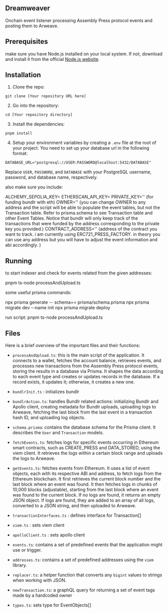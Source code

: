 ## Dreamweaver

Onchain event listener processing Assembly Press protocol events and posting them to Arweave.

## Prerequisites 

make sure you have Node.js installed on your local system. If not, download and install it from the official [Node.js website](https://nodejs.org/en/download/).

## Installation

1. Clone the repo:
```
git clone [Your repository URL here]
```
2. Go into the repository:
```
cd [Your repository directory]
```
3. Install the dependencies:
```
pnpm install
```
4. Setup your environment variables by creating a `.env` file at the root of your project. You need to set up your database url in the following format:
```
DATABASE_URL="postgresql://USER:PASSWORD@localhost:5432/DATABASE"
```
Replace `USER`, `PASSWORD`, and `DATABASE` with your PostgreSQL username, password, and database name, respectively.

also make sure you include:

ALCHEMY_SEPOLIA_KEY=
ETHERSCAN_API_KEY=
PRIVATE_KEY='' (for funding bundlr with eth)
OWNER='' (you can change OWNER to any address and the script will be able to populate the event tables, but not the Transaction table. Refer to prisma.schema to see Transaction table and other Event Tables. Notice that bundlr will only keep track of the transactions that were funded by the address corresponding to the private key you provided.)
CONTRACT_ADDRESS='' (address of the contract you want to track. i am currently using ERC721_PRESS_FACTORY. in theory you can use any address but you will have to adjust the event information and abi accordingly. )

## Running

to start indexer and check for events related from the given addresses:

pnpm ts-node processAndUpload.ts

some useful prisma commands:

npx prisma generate -- schema== prisma/schema.prisma
npx prisma migrate dev --name init
npx prisma migrate deploy

run script: 
pnpm ts-node processAndUpload.ts


## Files

Here is a brief overview of the important files and their functions:

- `processAndUpload.ts`: this is the main script of the application. It connects to a wallet, fetches the account balance, retrieves events, and processes new transactions from the Assembly Press protocol events, storing the results in a database via Prisma. It shapes the data according to each event type and creates or updates records in the database. If a record exists, it updates it; otherwise, it creates a new one.

- `bundlrInit.ts` : initializes bundlr 

- `bundlrAction.ts`:  handles Bundlr related actions: initializing Bundlr and Apollo client, creating metadata for Bundlr uploads, uploading logs to Arweave, fetching the last block from the last event in a transaction hash ID, and uploading log objects.

- `schema.prisma`: contains the database schema for the Prisma client. It describes the `User` and `Transaction` models.

- `fetchEvents.ts`:  fetches logs for specific events occurring in Ethereum smart contracts, such as CREATE_PRESS and DATA_STORED, using the viem client. It retrieves the logs within a certain block range and uploads the logs to Arweave.

- `getEvents.ts`: fetches events from Ethereum. It uses a list of event objects, each with its respective ABI and address, to fetch logs from the Ethereum blockchain. It first retrieves the current block number and the last block where an event was found. It then fetches logs in chunks of 10,000 blocks (adjustable), starting from the last block where an event was found to the current block. If no logs are found, it returns an empty JSON object. If logs are found, they are added to an array of all logs, converted to a JSON string, and then uploaded to Arweave.

- `transactionInterfaces.ts` : defines interface for Transaction[]

- `viem.ts` : sets viem client 

- `apolloClient.ts` : sets apollo client 

- `events.ts`: contains a set of predefined events that the application might use or trigger.

- `addresses.ts`: contains a set of predefined  addresses using the `viem` library. 

- `replacer.ts`: a helper function that converts any `bigint` values to strings when working with JSON.

- `newTransaction.ts`: a graphQL query for returning a set of event tags made by a hardcoded owner

- `types.ts`: sets type for EventObjects[]




